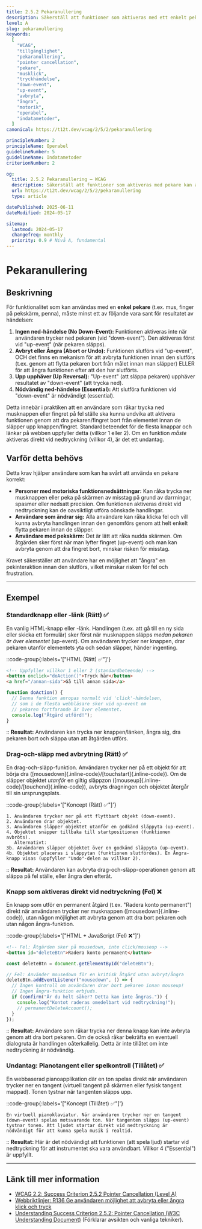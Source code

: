 ```yaml
---
title: 2.5.2 Pekaranullering
description: Säkerställ att funktioner som aktiveras med ett enkelt pekarklick (tryck ned) kan avbrytas eller ångras, eller att de inte aktiveras förrän pekaren släpps upp.
level: A
slug: pekaranullering
keywords:
  [
    "WCAG",
    "tillgänglighet",
    "pekaranullering",
    "pointer cancellation",
    "pekare",
    "musklick",
    "tryckhändelse",
    "down-event",
    "up-event",
    "avbryta",
    "ångra",
    "motorik",
    "operabel",
    "indatametoder",
  ]
canonical: https://t12t.dev/wcag/2/5/2/pekaranullering

principleNumber: 2
principleName: Operabel
guidelineNumber: 5
guidelineName: Indatametoder
criterionNumber: 2

og:
  title: 2.5.2 Pekaranullering – WCAG
  description: Säkerställ att funktioner som aktiveras med pekare kan avbrytas eller ångras.
  url: https://t12t.dev/wcag/2/5/2/pekaranullering
  type: article

datePublished: 2025-06-11
dateModified: 2024-05-17

sitemap:
  lastmod: 2024-05-17
  changefreq: monthly
  priority: 0.9 # Nivå A, fundamental
---
```


# Pekaranullering

## Beskrivning

För funktionalitet som kan användas med en **enkel pekare** (t.ex. mus, finger på pekskärm, penna), måste minst ett av följande vara sant för resultatet av händelsen:

1.  **Ingen ned-händelse (No Down-Event):** Funktionen aktiveras inte när användaren trycker ned pekaren (vid "down-event"). Den aktiveras först vid "up-event" (när pekaren släpps).
2.  **Avbryt eller Ångra (Abort or Undo):** Funktionen slutförs vid "up-event", OCH det finns en mekanism för att avbryta funktionen innan den slutförs (t.ex. genom att flytta pekaren bort från målet innan man släpper) ELLER för att ångra funktionen efter att den har slutförts.
3.  **Upp upphäver (Up Reversal):** "Up-event" (att släppa pekaren) upphäver resultatet av "down-event" (att trycka ned).
4.  **Nödvändig ned-händelse (Essential):** Att slutföra funktionen vid "down-event" är nödvändigt (essential).

Detta innebär i praktiken att en användare som råkar trycka ned musknappen eller fingret på fel ställe ska kunna undvika att aktivera funktionen genom att dra pekaren/fingret bort från elementet innan de släpper upp knappen/fingret. Standardbeteendet för de flesta knappar och länkar på webben uppfyller detta (villkor 1 eller 2). Om en funktion _måste_ aktiveras direkt vid nedtryckning (villkor 4), är det ett undantag.

## Varför detta behövs

Detta krav hjälper användare som kan ha svårt att använda en pekare korrekt:

- **Personer med motoriska funktionsnedsättningar:** Kan råka trycka ner musknappen eller peka på skärmen av misstag på grund av darrningar, spasmer eller nedsatt precision. Om funktionen aktiveras direkt vid nedtryckning kan de oavsiktligt utföra oönskade handlingar.
- **Användare som ändrar sig:** Alla användare kan råka klicka fel och vill kunna avbryta handlingen innan den genomförs genom att helt enkelt flytta pekaren innan de släpper.
- **Användare med pekskärm:** Det är lätt att råka nudda skärmen. Om åtgärden sker först när man lyfter fingret (up-event) och man kan avbryta genom att dra fingret bort, minskar risken för misstag.

Kravet säkerställer att användare har en möjlighet att "ångra" en pekinteraktion innan den slutförs, vilket minskar risken för fel och frustration.

---

## Exempel

### Standardknapp eller -länk (Rätt) ✅

En vanlig HTML-knapp eller -länk. Handlingen (t.ex. att gå till en ny sida eller skicka ett formulär) sker först när musknappen släpps _medan pekaren är över elementet_ (up-event). Om användaren trycker ner knappen, drar pekaren utanför elementets yta och sedan släpper, händer ingenting.

::code-group{:labels='["HTML (Rätt) ✅"]'}

```html showLineNumbers
<!-- Uppfyller villkor 1 eller 2 (standardbeteende) -->
<button onclick="doAction()">Tryck här</button>
<a href="/annan-sida">Gå till annan sida</a>
```

```javascript showLineNumbers
function doAction() {
  // Denna funktion anropas normalt vid 'click'-händelsen,
  // som i de flesta webbläsare sker vid up-event om
  // pekaren fortfarande är över elementet.
  console.log("Åtgärd utförd!");
}
```

::
**Resultat:** Användaren kan trycka ner knappen/länken, ångra sig, dra pekaren bort och släppa utan att åtgärden utförs.

### Drag-och-släpp med avbrytning (Rätt) ✅

En drag-och-släpp-funktion. Användaren trycker ner på ett objekt för att börja dra ([mousedown]{.inline-code}/[touchstart]{.inline-code}). Om de släpper objektet _utanför_ en giltig släppzon ([mouseup]{.inline-code}/[touchend]{.inline-code}), avbryts dragningen och objektet återgår till sin ursprungsplats.

::code-group{:labels='["Koncept (Rätt) ✅"]'}

```text [Beskrivning]
1. Användaren trycker ner på ett flyttbart objekt (down-event).
2. Användaren drar objektet.
3. Användaren släpper objektet utanför en godkänd släppyta (up-event).
4. Objektet snäpper tillbaka till startpositionen (funktionen avbröts).
   Alternativt:
3b. Användaren släpper objektet över en godkänd släppyta (up-event).
4b. Objektet placeras i släppytan (funktionen slutfördes). En Ångra-knapp visas (uppfyller "Undo"-delen av villkor 2).
```

::
**Resultat:** Användaren kan avbryta drag-och-släpp-operationen genom att släppa på fel ställe, eller ångra den efteråt.

### Knapp som aktiveras direkt vid nedtryckning (Fel) ❌

En knapp som utför en permanent åtgärd (t.ex. "Radera konto permanent") direkt när användaren trycker ner musknappen ([mousedown]{.inline-code}), utan någon möjlighet att avbryta genom att dra bort pekaren och utan någon ångra-funktion.

::code-group{:labels='["HTML + JavaScript (Fel) ❌"]'}

```html showLineNumbers
<!-- Fel: Åtgärden sker på mousedown, inte click/mouseup -->
<button id="deleteBtn">Radera konto permanent</button>
```

```javascript showLineNumbers
const deleteBtn = document.getElementById("deleteBtn");

// Fel: Använder mousedown för en kritisk åtgärd utan avbryt/ångra
deleteBtn.addEventListener("mousedown", () => {
  // Ingen kontroll om användaren drar bort pekaren innan mouseup!
  // Ingen ångra-funktion erbjuds.
  if (confirm("Är du helt säker? Detta kan inte ångras.")) {
    console.log("Kontot raderas omedelbart vid nedtryckning!");
    // permanentDeleteAccount();
  }
});
```

::
**Resultat:** Användare som råkar trycka ner denna knapp kan inte avbryta genom att dra bort pekaren. Om de också råkar bekräfta en eventuell dialogruta är handlingen oåterkallelig. Detta är inte tillåtet om inte nedtryckning är nödvändig.

### Undantag: Pianotangent eller spelkontroll (Tillåtet) ✅

En webbaserad pianoapplikation där en ton spelas direkt när användaren trycker ner en tangent (virtuell tangent på skärmen eller fysisk tangent mappad). Tonen tystnar när tangenten släpps upp.

::code-group{:labels='["Koncept (Tillåtet) ✅"]'}

```text [Beskrivning]
En virtuell pianoklaviatur. När användaren trycker ner en tangent (down-event) spelas motsvarande ton. När tangenten släpps (up-event) tystnar tonen. Att ljudet startar direkt vid nedtryckning är nödvändigt för att kunna spela musik i realtid.
```

::
**Resultat:** Här är det nödvändigt att funktionen (att spela ljud) startar vid nedtryckning för att instrumentet ska vara användbart. Villkor 4 ("Essential") är uppfyllt.

---

## Länk till mer information

- [WCAG 2.2: Success Criterion 2.5.2 Pointer Cancellation (Level A)](https://www.w3.org/WAI/WCAG22/Understanding/pointer-cancellation.html)
- [Webbriktlinjer: R136 Ge användaren möjlighet att avbryta eller ångra klick och tryck](https://www.digg.se/webbriktlinjer/alla-webbriktlinjer/ge-anvandaren-mojlighet-att-avbryta-eller-angra-klick-och-tryck)
- [Understanding Success Criterion 2.5.2: Pointer Cancellation (W3C Understanding Document)](https://www.w3.org/WAI/WCAG22/Understanding/pointer-cancellation.html#intent) (Förklarar avsikten och vanliga tekniker).
